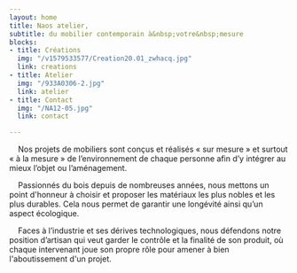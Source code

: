 ```yaml
---
layout: home
title: Naos atelier,
subtitle: du mobilier contemporain à&nbsp;votre&nbsp;mesure
blocks:
- title: Créations
  img: "/v1579533577/Creation20.01_zwhacq.jpg"
  link: creations
- title: Atelier
  img: "/933A0306-2.jpg"
  link: atelier
- title: Contact
  img: "/NA12-05.jpg"
  link: contact

---
```


&nbsp;&nbsp;&nbsp;&nbsp;Nos projets de mobiliers sont conçus et réalisés « sur mesure » et surtout « à la mesure » de l’environnement de chaque personne afin d’y intégrer au mieux l’objet ou l’aménagement.

&nbsp;&nbsp;&nbsp;&nbsp;Passionnés du bois depuis de nombreuses années, nous mettons un point d'honneur à choisir et proposer les matériaux les plus nobles et les plus durables. Cela nous permet de garantir une longévité ainsi qu’un aspect écologique.

&nbsp;&nbsp;&nbsp;&nbsp;Faces à l’industrie et ses dérives technologiques, nous défendons notre position d’artisan qui veut garder le contrôle et la finalité de son produit, où chaque intervenant joue son propre rôle pour amener à bien l'aboutissement d'un projet.
